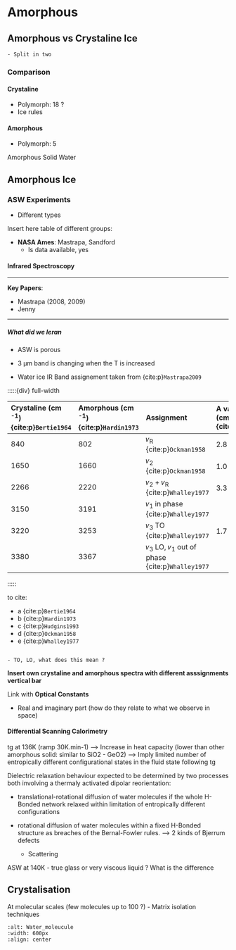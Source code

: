 # Amorphous

## Amorphous vs Crystaline Ice

```{note}
- Split in two
```

### Comparison

<article id="P1">

<div>
   
<h4>Crystaline </h4>

- Polymorph: 18 ?    
- Ice rules
    
</div>


<div>
<h4>Amorphous </h4>
    
- Polymorph: 5
</div>
    
</article>
    
Amorphous Solid Water

## Amorphous Ice

### ASW Experiments

- Different types


Insert here table of different groups:

- **NASA Ames**: Mastrapa, Sandford 
    - Is data available, yes


    
#### Infrared Spectroscopy
    
***
**Key Papers**:
    
- Mastrapa (2008, 2009)
- Jenny
    
***
    
##### What did we leran
    
- ASW is porous
- 3 &micro;m band is changing when the T is increased
    
- Water ice IR Band assignement taken from {cite:p}`Mastrapa2009`

:::::{div} full-width

|   Crystaline (cm <sup>-1</sup>) <br> {cite:p}`Bertie1964`|  Amorphous (cm <sup>-1</sup>)<br>{cite:p}`Hardin1973`|    Assignment | A values (cm/molecule)<br>{cite:p}`Hudgins1993` |
| :------------- | :------------- | :------------------------------------------------------------------------------------------  | :------------------------------  |
| 840            | 802            | &#120584;<sub>R</sub> {cite:p}`Ockman1958`                                                   | 2.8 &times; 10<sup>-17</sup>     |
| 1650           | 1660           | &#120584;<sub>2</sub> {cite:p}`Ockman1958`                                                   | 1.0 &times; 10<sup>-17</sup>     |
| 2266           | 2220           | &#120584;<sub>2</sub> + &#120584;<sub>R</sub> {cite:p}`Whalley1977`                          | 3.3 &times; 10<sup>-18</sup>     |
| 3150           | 3191           | &#120584;<sub>1</sub> in phase {cite:p}`Whalley1977`                                         |                                  |
| 3220           | 3253           | &#120584;<sub>3</sub> TO {cite:p}`Whalley1977`                                               | 1.7 &times; 10<sup>-16</sup>     |
| 3380           | 3367           | &#120584;<sub>3</sub> LO, &#120584;<sub>1</sub> out of phase {cite:p}`Whalley1977`           |                                  |


:::::

to cite:
- a {cite:p}`Bertie1964`
- b {cite:p}`Hardin1973`
- c {cite:p}`Hudgins1993`
- d {cite:p}`Ockman1958`
- e {cite:p}`Whalley1977`

```{note}

- TO, LO, what does this mean ?

```

**Insert own crystaline and amorphous spectra with different asssignments vertical bar**




Link with **Optical Constants**
   
- Real and imaginary part (how do they relate to what we observe in space)


    

#### Differential Scanning Calorimetry
    
tg at 136K (ramp 30K.min-1) --> Increase in heat capacity (lower than other amorphous solid: similar to SiO2 - GeO2) --> Imply limited number of entropically different configurational states in the fluid state following tg

Dielectric relaxation behaviour expected to be determined by two processes both involving a thermaly activated dipolar reorientation:
- translational-rotational diffusion of water molecules if the whole H-Bonded network relaxed within limitation of entropically different configurations
- rotational diffusion of water molecules within a fixed H-Bonded structure as breaches of the Bernal-Fowler rules. --> 2 kinds of Bjerrum defects

    - Scattering
    
ASW at 140K - true glass or very viscous liquid ? What is the difference
    
## Crystalisation 

At molecular scales (few molecules up to 100 ?) - Matrix isolation techniques

```{image} Docs/crystal-min-size.png
:alt: Water_moleucule
:width: 600px
:align: center
```
    
    
